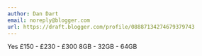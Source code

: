 ```yaml
---
author: Dan Dart
email: noreply@blogger.com
url: https://draft.blogger.com/profile/08887134274679379743
---
```


Yes
£150 - £230 - £300
8GB - 32GB - 64GB
